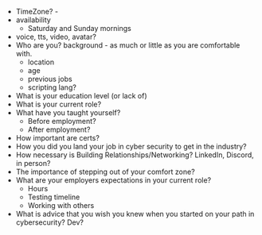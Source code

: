 - TimeZone? -  
- availability
	- Saturday and Sunday mornings
- voice, tts, video, avatar?
- Who are you? background - as much or little as you are comfortable with. 
	- location
	- age
	- previous jobs
	- scripting lang?
- What is your education level (or lack of)
- What is your current role?
- What have you taught yourself?
	- Before employment?
	- After employment?
- How important are certs?
- How you did you land your job in cyber security to get in the industry?
- How necessary is Building Relationships/Networking? LinkedIn, Discord, in person? 
- The importance of stepping out of your comfort zone?
- What are your employers expectations in your current role?
	- Hours
	- Testing timeline
	- Working with others
- What is advice that you wish  you knew when you started on your path in cybersecurity? Dev? 
